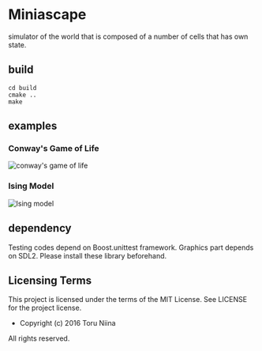 Miniascape
====
simulator of the world that is composed of a number of cells that has own state.

## build

    cd build
    cmake ..
    make

## examples

### Conway's Game of Life
![conway's game of life](https://github.com/ToruNiina/Miniascape/raw/master/data/game_of_life.gif)

### Ising Model
![Ising model](https://github.com/ToruNiina/Miniascape/raw/master/data/ising_model.gif)

## dependency

Testing codes depend on Boost.unittest framework.
Graphics part depends on SDL2.
Please install these library beforehand.

## Licensing Terms
This project is licensed under the terms of the MIT License.
See LICENSE for the project license.

- Copyright (c) 2016 Toru Niina

All rights reserved.
